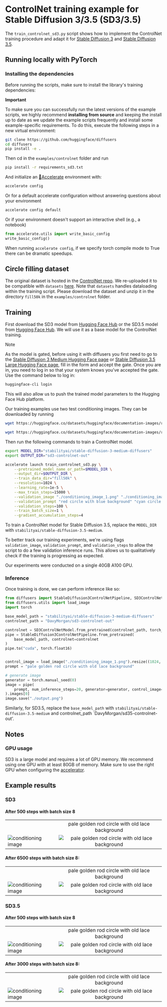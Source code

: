 # ControlNet training example for Stable Diffusion 3/3.5 (SD3/3.5)

The `train_controlnet_sd3.py` script shows how to implement the ControlNet training procedure and adapt it for [Stable Diffusion 3](https://huggingface.co/papers/2403.03206) and [Stable Diffusion 3.5](https://stability.ai/news/introducing-stable-diffusion-3-5).

## Running locally with PyTorch

### Installing the dependencies

Before running the scripts, make sure to install the library's training dependencies:

**Important**

To make sure you can successfully run the latest versions of the example scripts, we highly recommend **installing from source** and keeping the install up to date as we update the example scripts frequently and install some example-specific requirements. To do this, execute the following steps in a new virtual environment:

```bash
git clone https://github.com/huggingface/diffusers
cd diffusers
pip install -e .
```

Then cd in the `examples/controlnet` folder and run
```bash
pip install -r requirements_sd3.txt
```

And initialize an [🤗Accelerate](https://github.com/huggingface/accelerate/) environment with:

```bash
accelerate config
```

Or for a default accelerate configuration without answering questions about your environment

```bash
accelerate config default
```

Or if your environment doesn't support an interactive shell (e.g., a notebook)

```python
from accelerate.utils import write_basic_config
write_basic_config()
```

When running `accelerate config`, if we specify torch compile mode to True there can be dramatic speedups.

## Circle filling dataset

The original dataset is hosted in the [ControlNet repo](https://huggingface.co/lllyasviel/ControlNet/blob/main/training/fill50k.zip). We re-uploaded it to be compatible with `datasets` [here](https://huggingface.co/datasets/fusing/fill50k). Note that `datasets` handles dataloading within the training script.
Please download the dataset and unzip it in the directory `fill50k` in the `examples/controlnet` folder.

## Training

First download the SD3 model from [Hugging Face Hub](https://huggingface.co/stabilityai/stable-diffusion-3-medium-diffusers) or the SD3.5 model from [Hugging Face Hub](https://huggingface.co/stabilityai/stable-diffusion-3.5-medium). We will use it as a base model for the ControlNet training.
> [!NOTE]
> As the model is gated, before using it with diffusers you first need to go to the [Stable Diffusion 3 Medium Hugging Face page](https://huggingface.co/stabilityai/stable-diffusion-3-medium-diffusers) or [Stable Diffusion 3.5 Large Hugging Face page](https://huggingface.co/stabilityai/stable-diffusion-3.5-medium), fill in the form and accept the gate. Once you are in, you need to log in so that your system knows you’ve accepted the gate. Use the command below to log in:

```bash
huggingface-cli login
```

This will also allow us to push the trained model parameters to the Hugging Face Hub platform.


Our training examples use two test conditioning images. They can be downloaded by running

```sh
wget https://huggingface.co/datasets/huggingface/documentation-images/resolve/main/diffusers/controlnet_training/conditioning_image_1.png

wget https://huggingface.co/datasets/huggingface/documentation-images/resolve/main/diffusers/controlnet_training/conditioning_image_2.png
```

Then run the following commands to train a ControlNet model.

```bash
export MODEL_DIR="stabilityai/stable-diffusion-3-medium-diffusers"
export OUTPUT_DIR="sd3-controlnet-out"

accelerate launch train_controlnet_sd3.py \
    --pretrained_model_name_or_path=$MODEL_DIR \
    --output_dir=$OUTPUT_DIR \
    --train_data_dir="fill50k" \
    --resolution=1024 \
    --learning_rate=1e-5 \
    --max_train_steps=15000 \
    --validation_image "./conditioning_image_1.png" "./conditioning_image_2.png" \
    --validation_prompt "red circle with blue background" "cyan circle with brown floral background" \
    --validation_steps=100 \
    --train_batch_size=1 \
    --gradient_accumulation_steps=4
```

To train a ControlNet model for Stable Diffusion 3.5, replace the `MODEL_DIR` with `stabilityai/stable-diffusion-3.5-medium`.

To better track our training experiments, we're using flags `validation_image`, `validation_prompt`, and `validation_steps` to allow the script to do a few validation inference runs. This allows us to qualitatively check if the training is progressing as expected.

Our experiments were conducted on a single 40GB A100 GPU.

### Inference

Once training is done, we can perform inference like so:

```python
from diffusers import StableDiffusion3ControlNetPipeline, SD3ControlNetModel
from diffusers.utils import load_image
import torch

base_model_path = "stabilityai/stable-diffusion-3-medium-diffusers"
controlnet_path = "DavyMorgan/sd3-controlnet-out"

controlnet = SD3ControlNetModel.from_pretrained(controlnet_path, torch_dtype=torch.float16)
pipe = StableDiffusion3ControlNetPipeline.from_pretrained(
    base_model_path, controlnet=controlnet
)
pipe.to("cuda", torch.float16)


control_image = load_image("./conditioning_image_1.png").resize((1024, 1024))
prompt = "pale golden rod circle with old lace background"

# generate image
generator = torch.manual_seed(0)
image = pipe(
    prompt, num_inference_steps=20, generator=generator, control_image=control_image
).images[0]
image.save("./output.png")
```

Similarly, for SD3.5, replace the `base_model_path` with `stabilityai/stable-diffusion-3.5-medium` and controlnet_path `DavyMorgan/sd35-controlnet-out'.

## Notes

### GPU usage

SD3 is a large model and requires a lot of GPU memory. 
We recommend using one GPU with at least 80GB of memory.
Make sure to use the right GPU when configuring the [accelerator](https://huggingface.co/docs/transformers/en/accelerate).


## Example results

### SD3

#### After 500 steps with batch size 8

| |  |
|-------------------|:-------------------------:|
|| pale golden rod circle with old lace background |
 ![conditioning image](https://huggingface.co/datasets/huggingface/documentation-images/resolve/main/diffusers/controlnet_training/conditioning_image_1.png) | ![pale golden rod circle with old lace background](https://huggingface.co/datasets/DavyMorgan/sd3-controlnet-results/resolve/main/step-500.png) |


#### After 6500 steps with batch size 8:

| |  |
|-------------------|:-------------------------:|
|| pale golden rod circle with old lace background |
 ![conditioning image](https://huggingface.co/datasets/huggingface/documentation-images/resolve/main/diffusers/controlnet_training/conditioning_image_1.png) | ![pale golden rod circle with old lace background](https://huggingface.co/datasets/DavyMorgan/sd3-controlnet-results/resolve/main/step-6500.png) |

### SD3.5

#### After 500 steps with batch size 8

| |                                                                                                                                                     |
|-------------------|:---------------------------------------------------------------------------------------------------------------------------------------------------:|
||                                                   pale golden rod circle with old lace background                                                   |
 ![conditioning image](https://huggingface.co/datasets/huggingface/documentation-images/resolve/main/diffusers/controlnet_training/conditioning_image_1.png) | ![pale golden rod circle with old lace background](https://huggingface.co/datasets/DavyMorgan/sd3-controlnet-results/resolve/main/step-500-3.5.png) |


#### After 3000 steps with batch size 8:

| |                                                                                                                                                      |
|-------------------|:----------------------------------------------------------------------------------------------------------------------------------------------------:|
||                                                   pale golden rod circle with old lace background                                                    |
 ![conditioning image](https://huggingface.co/datasets/huggingface/documentation-images/resolve/main/diffusers/controlnet_training/conditioning_image_1.png) | ![pale golden rod circle with old lace background](https://huggingface.co/datasets/DavyMorgan/sd3-controlnet-results/resolve/main/step-3000-3.5.png) |

